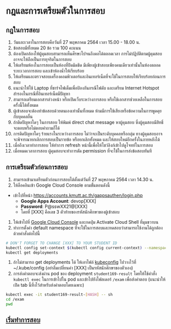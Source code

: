 # กฎและการเตรียมตัวในการสอบ

## กฎในการสอบ

1. วันและเวลาในการสอบคือวันที่ 27 พฤษภาคม 2564 เวลา 15.00 - 18.00 น.
1. ข้อสอบมีทั้งหมด 20 ข้อ รวม 100 คะแนน
1. ต้องเปิดกล้องให้ผู้คุมสอบสามารถเห็นศีรษะไปจนถึงคอได้ตลอดเวลา การไม่ปฏิบัติตามผู้คุมสอบอาจจะให้ถือเป็นการทุจริตในการสอบ
1. ให้เตรียมห้องในการสอบเป็นห้องที่ปิดมิดชิด มีเพียงผู้เข้าสอบเพียงคนเดียวเท่านั้นในห้องตลอดระยะเวลาการสอบ และเข้าห้องน้ำให้เรียบร้อย
1. ให้เตรียมและตรวจสอบเครื่องคอมพิวเตอร์และอินเทอร์เน็ตที่จะใช้ในการสอบให้เรียบร้อยก่อนการสอบ
1. แนะนำให้ใช้ Laptop ที่ชาร์จไฟเต็มเพื่อป้องกันกรณีไฟดับ และเตรียม Internet Hotspot สำรองในกรณีที่อินเทอร์เน็ตมีปัญหา
1. สามารถเตรียมเอกสารล่วงหน้า หรือเปิดเว็บระหว่างการสอบ หรือใช้เอกสารช่วยเหลือในการสอบครั้งนี้ได้ทั้งหมด
1. ผู้เข้าสอบจะต้องทำข้อสอบด้วยตนเองเท่านั้นทั้งหมด ห้ามมีการใช้เสียงหรือข้อความในการพูดคุยกับบุคคลอื่น
1. ถ้าติดปัญหาใดๆ ในการสอบ ให้พิมพ์ direct chat message หาผู้คุมสอบ ซึ่งผู้คุมสอบมีสิทธิ์จะตอบหรือไม่ตอบคำถามก็ได้
1. การติดปัญหาใดๆ ร้ายแรงในระหว่างการสอบ ไม่ว่าจะเป็นระดับบุคคลหรือกลุ่ม ทางผู้คุมสอบอาจจะพิจารณายกเลิกการสอบเป็นรายข้อ หรือยกเลิกทั้งหมด และให้สอบใหม่อีกครั้งในภายหลังได้
1. เมื่อถึงเวลาทำการสอบ ให้ทำการ refresh หน้านี้เพื่อให้โชว์ลิงก์เข้าไปดูโจทย์ในการสอบ
1. เมื่อหมดเวลาการสอบ ผู้คุมสอบจะทำการตัด permission ที่จะใช้ในการส่งข้อสอบทันที

## การเตรียมตัวก่อนการสอบ

1. สามารถเข้ามาเตรียมตัวก่อนการสอบได้ตั้งแต่วันที่ 27 พฤษภาคม 2564 เวลา 14.30 น.
1. ให้ล็อคอินเข้า Google Cloud Console ตามขั้นตอนดังนี้
  * เข้าไปที่หน้า <https://accounts.kmutt.ac.th/gappsauthen/login.php>
    * __Google Apps Account__: devop[XXX] 
    * __Password__: P@sswXX21@[XXX]
    * โดยที่ [XXX] คือเลข 3 ตัวท้ายของรหัสนักศึกษาของผู้เข้าสอบ
1. ให้เข้าไปที่ [Google Cloud Console](https://console.cloud.google.com/) และกดปุ่ม Activate Cloud Shell ที่มุมขวาบน
1. ทำการตั้งค่า default namespace ที่จะใช้ในการสอบและทดสอบว่าสามารถใช้งานได้ถูกต้องด้วยคำสั่งต่อไปนี้

```bash
# DON'T FORGET TO CHANGE [XXX] TO YOUR STUDENT ID
kubectl config set-context $(kubectl config current-context) --namespace=student[XXX]
kubectl get deployments
```

1. ถ้าไม่สามารถ get deployments ได้ ให้เอาไฟล์ [kubeconfig](../files/kubeconfig) ไปวางไว้ที่ ~/.kube/config (อย่าลืมเปลี่ยนค่า [XXX] เป็นรหัสนักศึกษาของตัวเอง)
1. การส่งคำตอบจะส่งผ่าน pod ของ deployment `student169-result` โดยให้ใช้คำสั่ง `kubectl exec` ในการเข้าไปใน pod และเข้าไปยังโฟลเดอร์ `/exam` เพื่อส่งคำตอบ (แนะนำให้เปิด tab นี้ทิ้งไว้สำหรับส่งคำตอบโดยเฉพาะ)

```bash
kubectl exec -it student169-result-[HASH] -- sh
cd /exam
pwd
```

## [เริ่มทำการสอบ](../exams/index.md)